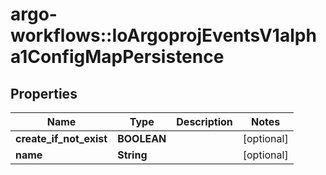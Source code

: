 # argo-workflows::IoArgoprojEventsV1alpha1ConfigMapPersistence

## Properties
Name | Type | Description | Notes
------------ | ------------- | ------------- | -------------
**create_if_not_exist** | **BOOLEAN** |  | [optional] 
**name** | **String** |  | [optional] 


